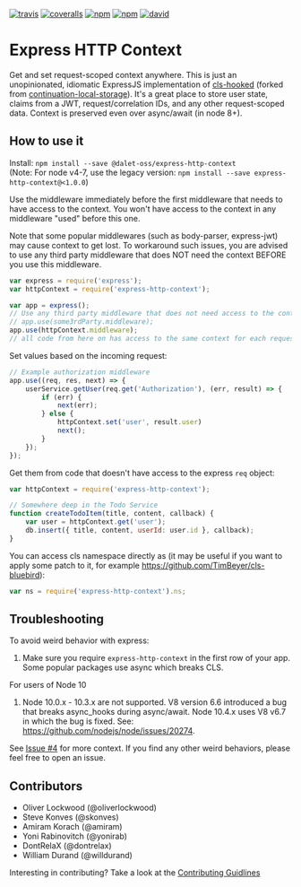 [![travis](https://img.shields.io/travis/dalet-oss/express-http-context.svg)](https://travis-ci.org/dalet-oss/express-http-context)
[![coveralls](https://img.shields.io/coveralls/dalet-oss/express-http-context.svg)](https://coveralls.io/github/dalet-oss/express-http-context)
[![npm](https://img.shields.io/npm/v/dalet-oss/express-http-context.svg)](https://www.npmjs.com/package/@dalet-oss/express-http-context)
[![npm](https://img.shields.io/npm/dm/dalet-oss/express-http-context.svg)](https://www.npmjs.com/package/@dalet-oss/express-http-context)
[![david](https://img.shields.io/dalet-oss/express-http-context.svg)](https://david-dm.org/dalet-oss/express-http-context)

# Express HTTP Context
Get and set request-scoped context anywhere.  This is just an unopinionated, idiomatic ExpressJS implementation of
[cls-hooked](https://github.com/Jeff-Lewis/cls-hooked) (forked from [continuation-local-storage](https://www.npmjs.com/package/continuation-local-storage)).
It's a great place to store user state, claims from a JWT, request/correlation IDs, and any other request-scoped data.
Context is preserved even over async/await (in node 8+).

## How to use it

Install: `npm install --save @dalet-oss/express-http-context`  
(Note: For node v4-7, use the legacy version: `npm install --save express-http-context@<1.0.0`)

Use the middleware immediately before the first middleware that needs to have access to the context.
You won't have access to the context in any middleware "used" before this one.

Note that some popular middlewares (such as body-parser, express-jwt) may cause context to get lost.
To workaround such issues, you are advised to use any third party middleware that does NOT need the context
BEFORE you use this middleware.

``` js
var express = require('express');
var httpContext = require('express-http-context');

var app = express();
// Use any third party middleware that does not need access to the context here, e.g. 
// app.use(some3rdParty.middleware);
app.use(httpContext.middleware);
// all code from here on has access to the same context for each request
```

Set values based on the incoming request:

``` js
// Example authorization middleware
app.use((req, res, next) => {
	userService.getUser(req.get('Authorization'), (err, result) => {
		if (err) {
			next(err);
		} else {
			httpContext.set('user', result.user)
			next();
		}
	});
});
```

Get them from code that doesn't have access to the express `req` object:

``` js
var httpContext = require('express-http-context');

// Somewhere deep in the Todo Service
function createTodoItem(title, content, callback) {
	var user = httpContext.get('user');
	db.insert({ title, content, userId: user.id }, callback);
}
```

You can access cls namespace directly as (it may be useful if you want to apply some patch to it, for example https://github.com/TimBeyer/cls-bluebird):
``` js
var ns = require('express-http-context').ns;
```

## Troubleshooting
To avoid weird behavior with express:
1. Make sure you require `express-http-context` in the first row of your app. Some popular packages use async which breaks CLS.

For users of Node 10
1. Node 10.0.x - 10.3.x are not supported.  V8 version 6.6 introduced a bug that breaks async_hooks during async/await.  Node 10.4.x uses V8 v6.7 in which the bug is fixed.  See: https://github.com/nodejs/node/issues/20274.

See [Issue #4](https://github.com/dalet-oss/express-http-context/issues/4) for more context.  If you find any other weird behaviors, please feel free to open an issue.

## Contributors
* Oliver Lockwood (@oliverlockwood)
* Steve Konves (@skonves)
* Amiram Korach (@amiram)
* Yoni Rabinovitch (@yonirab)
* DontRelaX (@dontrelax)
* William Durand (@willdurand)

Interesting in contributing? Take a look at the [Contributing Guidlines](/CONTRIBUTING.md)
